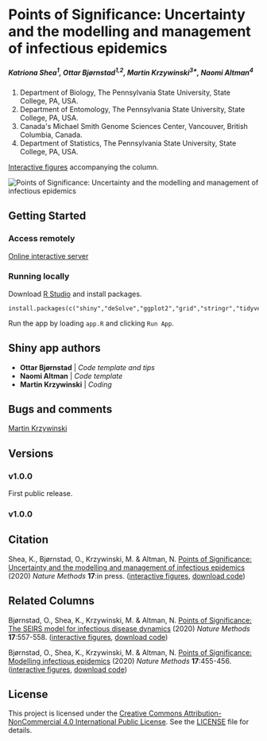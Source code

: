 # Points of Significance: Uncertainty and the modelling and management of infectious epidemics

##### Katriona Shea<sup>1</sup>, Ottar Bjørnstad<sup>1,2</sup>, Martin Krzywinski<sup>3*</sup>, Naomi Altman<sup>4</sup>

1. Department of Biology, The Pennsylvania State University, State College, PA, USA.
2. Department of Entomology, The Pennsylvania State University, State College, PA, USA.
3. Canada's Michael Smith Genome Sciences Center, Vancouver, British Columbia, Canada.
4. Department of Statistics, The Pennsylvania State University, State College, PA, USA.

[Interactive figures](https://shiny.bcgsc.ca/posepi3/) accompanying the column.

![Points of Significance: Uncertainty and the modelling and management of infectious epidemics](https://raw.githubusercontent.com/martinkrz/posepi3/master/www/img/screenshot.png)

## Getting Started

### Access remotely

[Online interactive server](https://shiny.bcgsc.ca/posepi3/)

### Running locally

Download [R Studio](http://rstudio.com) and install packages.

```
install.packages(c("shiny","deSolve","ggplot2","grid","stringr","tidyverse"))
```

Run the app by loading `app.R` and clicking `Run App`.

## Shiny app authors

* **Ottar Bjørnstad** | *Code template and tips*
* **Naomi Altman** | *Code template*
* **Martin Krzywinski** | *Coding*

## Bugs and comments

[Martin Krzywinski](mailto:martink@bcgsc.ca)

## Versions

### v1.0.0

First public release.

### v1.0.0

## Citation

Shea, K., Bjørnstad, O., Krzywinski, M. & Altman, N. [Points of Significance: Uncertainty and the modelling and management of infectious epidemics](http://mkweb.bcsgc.ca/points.of.significance) (2020) *Nature Methods* **17**:in press. ([interactive figures](http://shiny.bcgsc.ca/posepi3), [download code](https://martinkrz.github.io/posepi3/))

## Related Columns

Bjørnstad, O., Shea, K., Krzywinski, M. & Altman, N. [Points of Significance: The SEIRS model for infectious disease dynamics](http://www.nature.com/articles/s41592-020-0856-2) (2020) *Nature Methods* **17**:557-558. ([interactive figures](http://shiny.bcgsc.ca/posepi2), [download code](https://martinkrz.github.io/posepi2/))

Bjørnstad, O., Shea, K., Krzywinski, M. & Altman, N. [Points of Significance: Modelling infectious epidemics](https://www.nature.com/articles/s41592-020-0822-z) (2020) *Nature Methods* **17**:455-456. ([interactive figures](http://shiny.bcgsc.ca/posepi1), [download code](https://martinkrz.github.io/posepi1/))

## License

This project is licensed under the [Creative Commons Attribution-NonCommercial 4.0 International Public License](https://creativecommons.org/licenses/by-nc/4.0/). See the [LICENSE](LICENSE) file for details.
